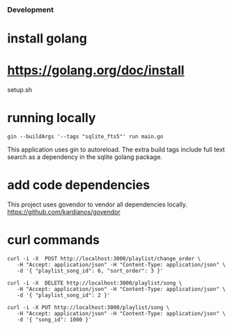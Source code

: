 ### Development

# install golang
# https://golang.org/doc/install

setup.sh

# running locally
```
gin --buildArgs '--tags "sqlite_fts5"' run main.go
```
This application uses gin to autoreload.  The extra build tags include full text search as a dependency in the sqlite golang package.

# add code dependencies
This project uses govendor to vendor all dependencies locally.  https://github.com/kardianos/govendor

# curl commands
```
curl -i -X  POST http://localhost:3000/playlist/change_order \
   -H "Accept: application/json" -H "Content-Type: application/json" \
   -d '{ "playlist_song_id": 6, "sort_order": 3 }'
```
```
curl -i -X  DELETE http://localhost:3000/playlist/song \
   -H "Accept: application/json" -H "Content-Type: application/json" \
   -d '{ "playlist_song_id": 2 }'
```
```
curl -i -X PUT http://localhost:3000/playlist/song \
   -H "Accept: application/json" -H "Content-Type: application/json" \
   -d '{ "song_id": 1000 }'
```